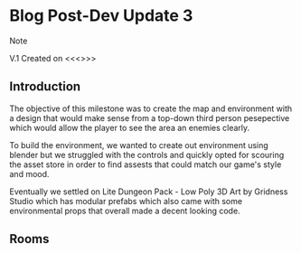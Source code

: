 # Blog Post-Dev Update 3
> [!NOTE]
> V.1 Created on <<<>>>

## Introduction
The objective of this milestone was to create the map and environment with a design that would make sense from a top-down third person pesepective which would allow the player to see the area an enemies clearly.

To build the environment, we wanted to create out environment using blender but we struggled with the controls and quickly opted for scouring the asset store in order to find assests that could match our game's style and mood.

Eventually we settled on Lite Dungeon Pack - Low Poly 3D Art by Gridness Studio which has modular prefabs which also came with some environmental props that overall made a decent looking code.

## Rooms

